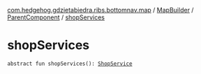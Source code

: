 [com.hedgehog.gdzietabiedra.ribs.bottomnav.map](../../index.md) / [MapBuilder](../index.md) / [ParentComponent](index.md) / [shopServices](./shop-services.md)

# shopServices

`abstract fun shopServices(): `[`ShopService`](../../../com.hedgehog.gdzietabiedra.appservice/-shop-service/index.md)